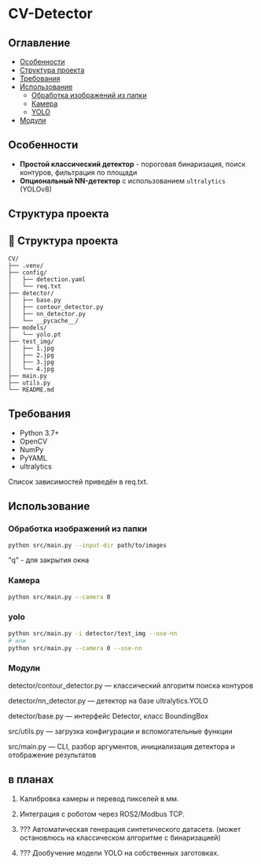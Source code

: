 # CV-Detector
## Оглавление

- [Особенности](#особенности)
- [Структура проекта](#структура-проекта)
- [Требования](#требования)
- [Использование](#использование)
  - [Обработка изображений из папки](#обработка-изображений-из-папки)
  - [Камера](#камера)
  - [YOLO](#yolo)
- [Модули](#модули)

## Особенности

- **Простой классический детектор**  - пороговая бинаризация, поиск контуров, фильтрация по площади
- **Опциональный NN-детектор** с использованием `ultralytics` (YOLOv8)


## Структура проекта

## 📂 Структура проекта

```text
CV/
├── .venv/                     
├── config/                    
│   ├── detection.yaml         
│   └── req.txt                
├── detector/                  
│   ├── base.py                
│   ├── contour_detector.py    
│   ├── nn_detector.py         
│   └── __pycache__/           
├── models/                    
│   └── yolo.pt                
├── test_img/                  
│   ├── 1.jpg                  
│   ├── 2.jpg                  
│   ├── 3.jpg                  
│   └── 4.jpg                  
├── main.py                    
├── utils.py                   
└── README.md                  
```


## Требования

- Python 3.7+
- OpenCV
- NumPy
- PyYAML
- ultralytics

Список зависимостей приведён в req.txt.


## Использование

### Обработка изображений из папки
```bash
python src/main.py --input-dir path/to/images
```
"q" - для закрытия окна

### Камера
```bash
python src/main.py --camera 0
```

### yolo
```bash
python src/main.py -i detector/test_img --use-nn
# или
python src/main.py --camera 0 --use-nn
```

### Модули

detector/contour_detector.py — классический алгоритм поиска контуров

detector/nn_detector.py — детектор на базе ultralytics.YOLO

detector/base.py — интерфейс Detector, класс BoundingBox

src/utils.py — загрузка конфигурации и вспомогательные функции

src/main.py — CLI, разбор аргументов, инициализация детектора и отображение результатов

## в планах
1. Калибровка камеры и перевод пикселей в мм.

2. Интеграция с роботом через ROS2/Modbus TCP.

3. ??? Автоматическая генерация синтетического датасета. (может остановлюсь на классическом алгоритме с бинаризацией)

4. ??? Дообучение модели YOLO на собственных заготовках.



